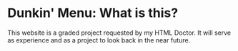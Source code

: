 # Dunkin' Menu: What is this?
This website is a graded project requested by my HTML Doctor. It will serve as experience and as a project to look back in the near future.
